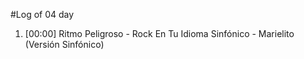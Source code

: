 #Log of 04 day

1. [00:00] Ritmo Peligroso - Rock En Tu Idioma Sinfónico - Marielito (Versión Sinfónico)
